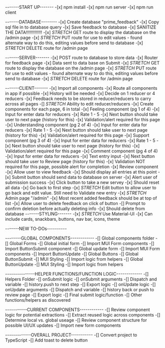 -------START UP-------
    -[x] npm install
    -[x] npm run server
    -[x] npm run client

-------DATABASE--------
    -[x] Create database "prime_feedback"
    -[x] Copy sql file in to database query
    -[x] Save feedback to database
        -[x] SANITIZE THE DATA!!!!!!!!!!!!!
    -[x] *STRETCH* GET route to display the database on the /admin page
    -[x] *STRETCH* PUT route for use to edit values - found alternate way to do this, editing values before send to database
    -[x] *STRETCH* DELETE route for /admin page

-------SERVER-------
    -[x] POST route to database to store data
    -[x] Router for feedback page
    -[x] Data sent to data base on Submit
    -[x] *STRETCH* GET route to display the database on the /admin page
    -[x] *STRETCH* PUT route for use to edit values - found alternate way to do this, editing values before send to database
    -[x] *STRETCH* DELETE route for /admin page

-------CLIENT-------
    -[x] Import all components
        -[x] Route all components in app if possible
            -[x] History will be needed
    -[x] Decide on 1 reducer or 4 reducers
        -[x] Feedback needs to be stored in reducer/reducers to carry across all pages
        -[] *STRETCH* Ability to edit reducer/reducers
    -[x] Create components for each page, 6 in total
        -[x] Feeling component (pg 1 of 4)
            -[x] Input for enter data for reducers
            -[x] Rate 1 - 5
            -[x] Next button should take user to next page (history for this)
            -[x] Validation/alert required for this page
        -[x] Understanding component (pg 2 of 4)
            -[x] Input for enter data for reducers
            -[x] Rate 1 - 5
            -[x] Next button should take user to next page (history for this)
            -[x] Validation/alert required for this page
         -[x] Support component (pg 3 of 4)
            -[x] Input for enter data for reducers
            -[x] Rate 1 - 5
            -[x] Next button should take user to next page (history for this)
            -[x] Validation/alert required for this page
        -[x] Comment component (pg 4 of 4)
            -[x] Input for enter data for reducers
            -[x] Text entry input
            -[x] Next button should take user to Review page (history for this)
            -[x] Validation NOT required for this page, possible alert for completion
        -[x] Review component
            -[x] Allow user to view feedback
            -[x] Should display all entries at this point
            -[x] Submit button should send data to database on server
            -[x] Alert user of submission success
            -[x] Click button to take a new servey
                -[x] Should reset all data
                -[x] Go back to first step
        -[x] *STRETCH* Edit button to allow user to go back and edit value. Still need to Validate new entry
        -[x] *STRETCH* Admin page "/admin"
            -[x] Most recent added feedback should be at top of list
            -[x] Allow user to delete feedback on click of button
                -[] Prompt to confirm deletion before actually deleting info
            -[x] Should delete from database
-------STYLING-------
    -[x] *STRETCH* Use Material-UI
        -[x] Can include cards, snackbars, buttons, nav bar, icons, theme


-------NEW TO-DOs----------

--------GLOBAL COMPONENTS------------
    -[] Global components folder
        -[] Global Forms
            -[] Global initial form
                -[] Import MUI Form components
                -[] Import ButtonSubmit component
            -[] Global update form
                -[] Import MUI Form components
                -[] Import ButtonUpdate
        -[] Global Buttons
            -[] Global ButtonSubmit
                -[] MUI Styling
                -[] Import logic from helpers
            -[] Global ButtonUpdate
                -[]  MUI Styling
                -[] Import logic from helpers

---------------HELPER FUNCTIONS/FUNCTION LOGIC-------------
    -[] Helpers Folder
        -[] onSubmit logic
            -[] onSubmit arguments
            -[] Dispatch and variable
            -[] history.push to next step
            -[] Export logic
        -[] onUpdate logic
            -[] onUpdate arguments
            -[] Dispatch and variable
            -[] history back or push to review page
            -[] Export logic
        -[] Final submit logic/function
        -[] Other functions/helpers as discovered

-----------CURRENT COMPONENTS------------
    -[] Review component logic for potential extractions
    -[] Extract reused logic across components
        -[] Determine local vs. global useage
    -[] Review component structure for possible UI/UX updates
    -[] Import new form components

-------------OVERALL PROJECT-----------
    -[] Convert project to TypeScript
    -[] Add toast to delete button